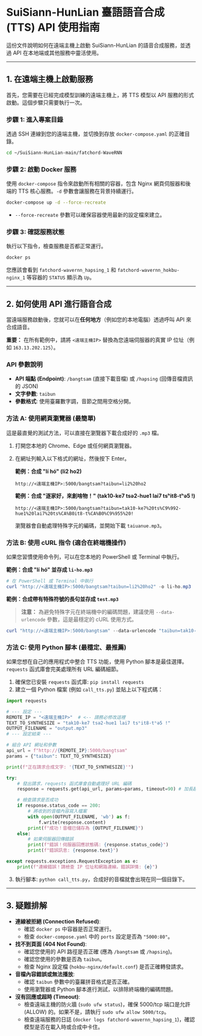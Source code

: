 # SuiSiann-HunLian 臺語語音合成 (TTS) API 使用指南

這份文件說明如何在遠端主機上啟動 SuiSiann-HunLian 的語音合成服務，並透過 API 在本地端或其他服務中靈活使用。

---

## 1. 在遠端主機上啟動服務

首先，您需要在已經完成模型訓練的遠端主機上，將 TTS 模型以 API 服務的形式啟動。這個步驟只需要執行一次。

### 步驟 1: 進入專案目錄

透過 SSH 連線到您的遠端主機，並切換到存放 `docker-compose.yaml` 的正確目錄。

```bash
cd ~/SuiSiann-HunLian-main/fatchord-WaveRNN
```

### 步驟 2: 啟動 Docker 服務

使用 `docker-compose` 指令來啟動所有相關的容器，包含 Nginx 網頁伺服器和後端的 TTS 核心服務。`-d` 參數會讓服務在背景持續運行。

```bash
docker-compose up -d --force-recreate
```
*   `--force-recreate` 參數可以確保容器使用最新的設定檔來建立。

### 步驟 3: 確認服務狀態

執行以下指令，檢查服務是否都正常運行。

```bash
docker ps
```
您應該會看到 `fatchord-wavernn_hapsing_1` 和 `fatchord-wavernn_hokbu-nginx_1` 等容器的 `STATUS` 顯示為 `Up`。

---

## 2. 如何使用 API 進行語音合成

當遠端服務啟動後，您就可以在**任何地方**（例如您的本地電腦）透過呼叫 API 來合成語音。

**重要：** 在所有範例中，請將 `<遠端主機IP>` 替換為您遠端伺服器的真實 IP 位址（例如 `163.13.202.125`）。

### API 參數說明
-   **API 端點 (Endpoint)**: `/bangtsam` (直接下載音檔) 或 `/hapsing` (回傳音檔資訊的 JSON)
-   **文字參數**: `taibun`
-   **參數格式**: 使用臺羅數字調，音節之間用空格分開。

### 方法 A: 使用網頁瀏覽器 (最簡單)

這是最直覺的測試方法，可以直接在瀏覽器下載合成好的 `.mp3` 檔。

1.  打開您本地的 Chrome、Edge 或任何網頁瀏覽器。
2.  在網址列輸入以下格式的網址，然後按下 Enter。

    **範例：合成 "lí hó" (li2 ho2)**
    ```
    http://<遠端主機IP>:5000/bangtsam?taibun=li2%20ho2
    ```

    **範例：合成 "逐家好，來創啥物！" (tak10-ke7 tsə2-hue1 lai7 tsʰit8-tʰə5 !)**
    ```
    http://<遠端主機IP>:5000/bangtsam?taibun=tak10-ke7%20ts%C9%992-hue1%20lai7%20ts%CA%B0it8-t%CA%B0%C9%955%20!
    ```
    瀏覽器會自動處理特殊字元的編碼，並開始下載 `taiuanue.mp3`。

### 方法 B: 使用 cURL 指令 (適合在終端機操作)

如果您習慣使用命令列，可以在您本地的 PowerShell 或 Terminal 中執行。

**範例：合成 "lí hó" 並存成 `li-ho.mp3`**
```powershell
# 在 PowerShell 或 Terminal 中執行
curl "http://<遠端主機IP>:5000/bangtsam?taibun=li2%20ho2" -o li-ho.mp3
```

**範例：合成帶有特殊符號的長句並存成 `test.mp3`**
> **注意：** 為避免特殊字元在終端機中的編碼問題，建議使用 `--data-urlencode` 參數，這是最穩定的 cURL 使用方式。

```powershell
curl "http://<遠端主機IP>:5000/bangtsam" --data-urlencode "taibun=tak10-ke7 tsə2-hue1 lai7 tsʰit8-tʰə5 !" -o test.mp3
```

### 方法 C: 使用 Python 腳本 (最穩定、最推薦)

如果您想在自己的應用程式中整合 TTS 功能，使用 Python 腳本是最佳選擇。`requests` 函式庫會完美處理所有 URL 編碼細節。

1.  確保您已安裝 `requests` 函式庫: `pip install requests`
2.  建立一個 Python 檔案 (例如 `call_tts.py`) 並貼上以下程式碼：

```python
import requests

# --- 設定 ---
REMOTE_IP = "<遠端主機IP>"  # <-- 請務必修改這裡
TEXT_TO_SYNTHESIZE = "tak10-ke7 tsə2-hue1 lai7 tsʰit8-tʰə5 !"
OUTPUT_FILENAME = "output.mp3"
# --- 設定結束 ---

# 組合 API 網址和參數
api_url = f"http://{REMOTE_IP}:5000/bangtsam"
params = {"taibun": TEXT_TO_SYNTHESIZE}

print(f"正在請求合成文字: '{TEXT_TO_SYNTHESIZE}'")

try:
    # 發出請求，requests 函式庫會自動處理好 URL 編碼
    response = requests.get(api_url, params=params, timeout=90) # 加長超時時間

    # 檢查請求是否成功
    if response.status_code == 200:
        # 將收到的音檔內容寫入檔案
        with open(OUTPUT_FILENAME, 'wb') as f:
            f.write(response.content)
        print(f"成功！音檔已儲存為 {OUTPUT_FILENAME}")
    else:
        # 如果伺服器回傳錯誤
        print(f"錯誤！伺服器回應狀態碼: {response.status_code}")
        print(f"錯誤訊息: {response.text}")

except requests.exceptions.RequestException as e:
    print(f"連線錯誤！請檢查 IP 位址和網路連線。錯誤詳情: {e}")

```
3.  執行腳本: `python call_tts.py`，合成好的音檔就會出現在同一個目錄下。

---

## 3. 疑難排解

-   **連線被拒絕 (Connection Refused)**:
    -   確認 `docker ps` 中容器是否正常運行。
    -   檢查 `docker-compose.yaml` 中的 `ports` 設定是否為 `"5000:80"`。
-   **找不到頁面 (404 Not Found)**:
    -   確認您使用的 API 路徑是否正確 (應為 `/bangtsam` 或 `/hapsing`)。
    -   確認您使用的參數是否為 `taibun`。
    -   檢查 Nginx 設定檔 (`hokbu-nginx/default.conf`) 是否正確轉發請求。
-   **音檔內容錯誤或無法播放**:
    -   確認 `taibun` 參數中的臺羅拼音格式是否正確。
    -   使用瀏覽器或 Python 腳本進行測試，以排除終端機的編碼問題。
-   **沒有回應或超時 (Timeout)**:
    -   檢查遠端主機的防火牆 (`sudo ufw status`)，確保 5000/tcp 端口是允許 (ALLOW) 的。如果不是，請執行 `sudo ufw allow 5000/tcp`。
    -   檢查遠端服務的日誌 (`docker logs fatchord-wavernn_hapsing_1`)，確認模型是否在載入時或合成中卡住。 
